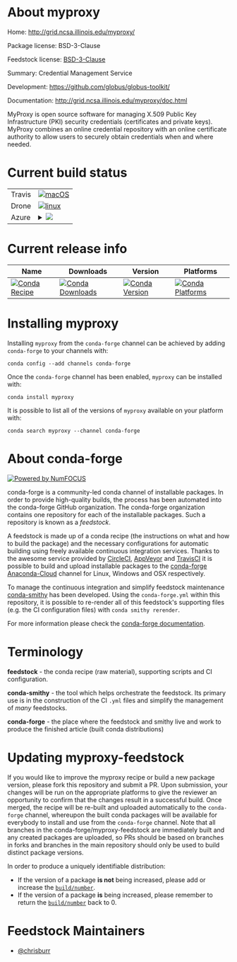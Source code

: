 About myproxy
=============

Home: http://grid.ncsa.illinois.edu/myproxy/

Package license: BSD-3-Clause

Feedstock license: [BSD-3-Clause](https://github.com/conda-forge/myproxy-feedstock/blob/master/LICENSE.txt)

Summary: Credential Management Service

Development: https://github.com/globus/globus-toolkit/

Documentation: http://grid.ncsa.illinois.edu/myproxy/doc.html

MyProxy is open source software for managing X.509 Public Key
Infrastructure (PKI) security credentials (certificates and private keys).
MyProxy combines an online credential repository with an online
certificate authority to allow users to securely obtain credentials when
and where needed.


Current build status
====================


<table><tr>
    <td>Travis</td>
    <td>
      <a href="https://travis-ci.com/conda-forge/myproxy-feedstock">
        <img alt="macOS" src="https://img.shields.io/travis/com/conda-forge/myproxy-feedstock/master.svg?label=macOS">
      </a>
    </td>
  </tr><tr>
    <td>Drone</td>
    <td>
      <a href="https://cloud.drone.io/conda-forge/myproxy-feedstock">
        <img alt="linux" src="https://img.shields.io/drone/build/conda-forge/myproxy-feedstock/master.svg?label=Linux">
      </a>
    </td>
  </tr>
    
  <tr>
    <td>Azure</td>
    <td>
      <details>
        <summary>
          <a href="https://dev.azure.com/conda-forge/feedstock-builds/_build/latest?definitionId=10588&branchName=master">
            <img src="https://dev.azure.com/conda-forge/feedstock-builds/_apis/build/status/myproxy-feedstock?branchName=master">
          </a>
        </summary>
        <table>
          <thead><tr><th>Variant</th><th>Status</th></tr></thead>
          <tbody><tr>
              <td>linux_64</td>
              <td>
                <a href="https://dev.azure.com/conda-forge/feedstock-builds/_build/latest?definitionId=10588&branchName=master">
                  <img src="https://dev.azure.com/conda-forge/feedstock-builds/_apis/build/status/myproxy-feedstock?branchName=master&jobName=linux&configuration=linux_64_" alt="variant">
                </a>
              </td>
            </tr><tr>
              <td>linux_aarch64</td>
              <td>
                <a href="https://dev.azure.com/conda-forge/feedstock-builds/_build/latest?definitionId=10588&branchName=master">
                  <img src="https://dev.azure.com/conda-forge/feedstock-builds/_apis/build/status/myproxy-feedstock?branchName=master&jobName=linux&configuration=linux_aarch64_" alt="variant">
                </a>
              </td>
            </tr><tr>
              <td>linux_ppc64le</td>
              <td>
                <a href="https://dev.azure.com/conda-forge/feedstock-builds/_build/latest?definitionId=10588&branchName=master">
                  <img src="https://dev.azure.com/conda-forge/feedstock-builds/_apis/build/status/myproxy-feedstock?branchName=master&jobName=linux&configuration=linux_ppc64le_" alt="variant">
                </a>
              </td>
            </tr>
          </tbody>
        </table>
      </details>
    </td>
  </tr>
</table>

Current release info
====================

| Name | Downloads | Version | Platforms |
| --- | --- | --- | --- |
| [![Conda Recipe](https://img.shields.io/badge/recipe-myproxy-green.svg)](https://anaconda.org/conda-forge/myproxy) | [![Conda Downloads](https://img.shields.io/conda/dn/conda-forge/myproxy.svg)](https://anaconda.org/conda-forge/myproxy) | [![Conda Version](https://img.shields.io/conda/vn/conda-forge/myproxy.svg)](https://anaconda.org/conda-forge/myproxy) | [![Conda Platforms](https://img.shields.io/conda/pn/conda-forge/myproxy.svg)](https://anaconda.org/conda-forge/myproxy) |

Installing myproxy
==================

Installing `myproxy` from the `conda-forge` channel can be achieved by adding `conda-forge` to your channels with:

```
conda config --add channels conda-forge
```

Once the `conda-forge` channel has been enabled, `myproxy` can be installed with:

```
conda install myproxy
```

It is possible to list all of the versions of `myproxy` available on your platform with:

```
conda search myproxy --channel conda-forge
```


About conda-forge
=================

[![Powered by NumFOCUS](https://img.shields.io/badge/powered%20by-NumFOCUS-orange.svg?style=flat&colorA=E1523D&colorB=007D8A)](http://numfocus.org)

conda-forge is a community-led conda channel of installable packages.
In order to provide high-quality builds, the process has been automated into the
conda-forge GitHub organization. The conda-forge organization contains one repository
for each of the installable packages. Such a repository is known as a *feedstock*.

A feedstock is made up of a conda recipe (the instructions on what and how to build
the package) and the necessary configurations for automatic building using freely
available continuous integration services. Thanks to the awesome service provided by
[CircleCI](https://circleci.com/), [AppVeyor](https://www.appveyor.com/)
and [TravisCI](https://travis-ci.com/) it is possible to build and upload installable
packages to the [conda-forge](https://anaconda.org/conda-forge)
[Anaconda-Cloud](https://anaconda.org/) channel for Linux, Windows and OSX respectively.

To manage the continuous integration and simplify feedstock maintenance
[conda-smithy](https://github.com/conda-forge/conda-smithy) has been developed.
Using the ``conda-forge.yml`` within this repository, it is possible to re-render all of
this feedstock's supporting files (e.g. the CI configuration files) with ``conda smithy rerender``.

For more information please check the [conda-forge documentation](https://conda-forge.org/docs/).

Terminology
===========

**feedstock** - the conda recipe (raw material), supporting scripts and CI configuration.

**conda-smithy** - the tool which helps orchestrate the feedstock.
                   Its primary use is in the construction of the CI ``.yml`` files
                   and simplify the management of *many* feedstocks.

**conda-forge** - the place where the feedstock and smithy live and work to
                  produce the finished article (built conda distributions)


Updating myproxy-feedstock
==========================

If you would like to improve the myproxy recipe or build a new
package version, please fork this repository and submit a PR. Upon submission,
your changes will be run on the appropriate platforms to give the reviewer an
opportunity to confirm that the changes result in a successful build. Once
merged, the recipe will be re-built and uploaded automatically to the
`conda-forge` channel, whereupon the built conda packages will be available for
everybody to install and use from the `conda-forge` channel.
Note that all branches in the conda-forge/myproxy-feedstock are
immediately built and any created packages are uploaded, so PRs should be based
on branches in forks and branches in the main repository should only be used to
build distinct package versions.

In order to produce a uniquely identifiable distribution:
 * If the version of a package **is not** being increased, please add or increase
   the [``build/number``](https://conda.io/docs/user-guide/tasks/build-packages/define-metadata.html#build-number-and-string).
 * If the version of a package **is** being increased, please remember to return
   the [``build/number``](https://conda.io/docs/user-guide/tasks/build-packages/define-metadata.html#build-number-and-string)
   back to 0.

Feedstock Maintainers
=====================

* [@chrisburr](https://github.com/chrisburr/)

